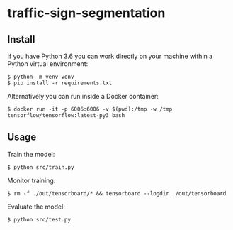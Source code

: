 # traffic-sign-segmentation

## Install

If you have Python 3.6 you can work directly on your machine within a Python virtual environment:

```
$ python -m venv venv
$ pip install -r requirements.txt
```

Alternatively you can run inside a Docker container:

```
$ docker run -it -p 6006:6006 -v $(pwd):/tmp -w /tmp tensorflow/tensorflow:latest-py3 bash
```

## Usage

Train the model:

```
$ python src/train.py
```

Monitor training:

```
$ rm -f ./out/tensorboard/* && tensorboard --logdir ./out/tensorboard
```

Evaluate the model:

```
$ python src/test.py
```
